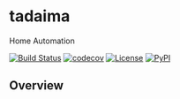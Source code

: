 # tadaima

Home Automation

[![Build Status](https://github.com/timkpaine/tadaima/actions/workflows/build.yml/badge.svg?branch=main&event=push)](https://github.com/timkpaine/tadaima/actions/workflows/build.yml)
[![codecov](https://codecov.io/gh/timkpaine/tadaima/branch/main/graph/badge.svg)](https://codecov.io/gh/timkpaine/tadaima)
[![License](https://img.shields.io/github/license/timkpaine/tadaima)](https://github.com/timkpaine/tadaima)
[![PyPI](https://img.shields.io/pypi/v/tadaima.svg)](https://pypi.python.org/pypi/tadaima)

## Overview

